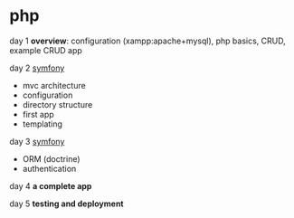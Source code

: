 # php

day 1 **overview**: configuration (xampp:apache+mysql), php basics, CRUD, example CRUD app

day 2 [symfony](https://symfony.com/)
 * mvc architecture
 * configuration 
 * directory structure
 * first app
 * templating
 
day 3 [symfony](https://symfony.com/)
 * ORM (doctrine) 
 * authentication
 
day 4 **a complete app**

day 5 **testing and deployment**

